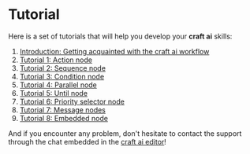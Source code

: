 # Tutorial #

Here is a set of tutorials that will help you develop your **craft ai** skills:

1. [Introduction: Getting acquainted with the craft ai workflow](doc/0/index.md)
2. [Tutorial 1: Action node](doc/1/index.md)
3. [Tutorial 2: Sequence node](doc/2/index.md)
4. [Tutorial 3: Condition node](doc/3/index.md)
5. [Tutorial 4: Parallel node](doc/4/index.md)
6. [Tutorial 5: Until node](doc/5/index.md)
7. [Tutorial 6: Priority selector node](doc/6/index.md)
8. [Tutorial 7: Message nodes](doc/7/index.md)
9. [Tutorial 8: Embedded node](doc/8/index.md)

And if you encounter any problem, don't hesitate to contact the support through the chat embedded in the [craft ai editor](http://editor.craft.ai/)!
